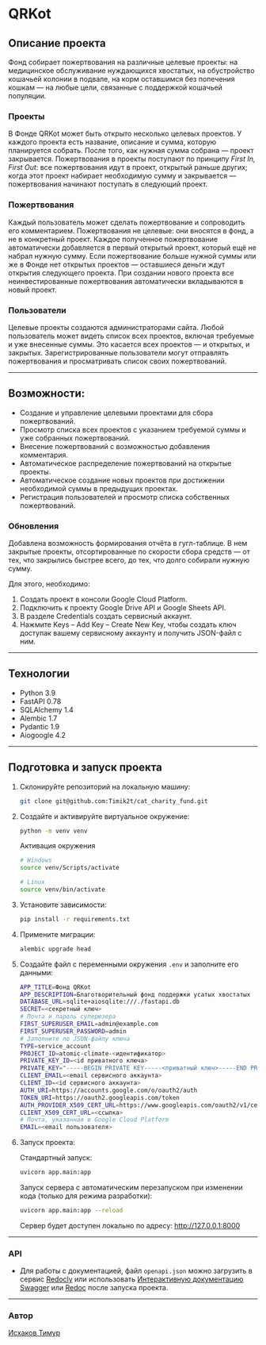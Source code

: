 # QRKot

## Описание проекта

Фонд собирает пожертвования на различные целевые проекты: на медицинское обслуживание нуждающихся хвостатых,
на обустройство кошачьей колонии в подвале,
на корм оставшимся без попечения кошкам — на любые цели, связанные с поддержкой кошачьей популяции.

### Проекты

В Фонде QRKot может быть открыто несколько целевых проектов.
У каждого проекта есть название, описание и сумма, которую планируется собрать.
После того, как нужная сумма собрана — проект закрывается.
Пожертвования в проекты поступают по принципу *First In, First Out*: все пожертвования идут в проект,
открытый раньше других; когда этот проект набирает необходимую сумму и закрывается — пожертвования начинают поступать в следующий проект.

### Пожертвования

Каждый пользователь может сделать пожертвование и сопроводить его комментарием.
Пожертвования не целевые: они вносятся в фонд, а не в конкретный проект.
Каждое полученное пожертвование автоматически добавляется в первый открытый проект, который ещё не набрал нужную сумму.
Если пожертвование больше нужной суммы или же в Фонде нет открытых проектов — оставшиеся деньги ждут открытия следующего проекта.
При создании нового проекта все неинвестированные пожертвования автоматически вкладываются в новый проект.

### Пользователи

Целевые проекты создаются администраторами сайта.
Любой пользователь может видеть список всех проектов, включая требуемые и уже внесенные суммы.
Это касается всех проектов — и открытых, и закрытых.
Зарегистрированные пользователи могут отправлять пожертвования и просматривать список своих пожертвований.

---

## Возможности:

* Создание и управление целевыми проектами для сбора пожертвований.
* Просмотр списка всех проектов с указанием требуемой суммы и уже собранных пожертвований.
* Внесение пожертвований с возможностью добавления комментария.
* Автоматическое распределение пожертвований на открытые проекты.
* Автоматическое создание новых проектов при достижении необходимой суммы в предыдущих проектах.
* Регистрация пользователей и просмотр списка собственных пожертвований.

### Обновления

Добавлена возможность формирования отчёта в гугл-таблице.
В нем закрытые проекты, отсортированные по скорости сбора средств — от тех, что закрылись быстрее всего, до тех, что долго собирали нужную сумму.

Для этого, необходимо:
1. Создать проект в консоли Google Cloud Platform.
2. Подключить к проекту Google Drive API и Google Sheets API.
3. В разделе Credentials создать сервисный аккаунт.
4. Нажмите Keys – Add Key – Create New Key, чтобы создать ключ доступак вашему сервисному аккаунту и получить JSON-файл с ним.

---

## Технологии

* Python 3.9
* FastAPI 0.78
* SQLAlchemy 1.4
* Alembic 1.7
* Pydantic 1.9
* Aiogoogle 4.2

---

## Подготовка и запуск проекта

1. Склонируйте репозиторий на локальную машину:

    ```bash
    git clone git@github.com:Timik2t/cat_charity_fund.git
    ```

2. Создайте и активируйте виртуальное окружение:

    ```bash
    python -m venv venv
    ```

    Активация окружения
    ```bash
    # Windows
    source venv/Scripts/activate
    ```
    ```bash
    # Linux
    source venv/bin/activate
    ```
3. Установите зависимости:

    ```bash
    pip install -r requirements.txt
    ```

4. Примените миграции:

    ```bash
    alembic upgrade head
    ```

5. Создайте файл с переменными окружения `.env` и заполните его данными:

    ```bash
    APP_TITLE=Фонд QRKot
    APP_DESCRIPTION=Благотворительный фонд поддержки усатых хвостатых
    DATABASE_URL=sqlite+aiosqlite:///./fastapi.db
    SECRET=<секретный ключ>
    # Почта и пароль суперюзера
    FIRST_SUPERUSER_EMAIL=admin@example.com
    FIRST_SUPERUSER_PASSWORD=admin
    # Заполните по JSON-файлу ключа
    TYPE=service_account
    PROJECT_ID=atomic-climate-<идентификатор>
    PRIVATE_KEY_ID=<id приватного ключа>
    PRIVATE_KEY="-----BEGIN PRIVATE KEY-----<приватный ключ>-----END PRIVATE KEY-----\n"
    CLIENT_EMAIL=<email сервисного аккаунта>
    CLIENT_ID=<id сервисного аккаунта>
    AUTH_URI=https://accounts.google.com/o/oauth2/auth
    TOKEN_URI=https://oauth2.googleapis.com/token
    AUTH_PROVIDER_X509_CERT_URL=https://www.googleapis.com/oauth2/v1/certs
    CLIENT_X509_CERT_URL=<ссылка>
    # Почта, указанная в Google Cloud Platform
    EMAIL=<email пользователя>
    ```

6. Запуск проекта:

    Стандартный запуск:
    ```bash
    uvicorn app.main:app
    ```

    Запуск сервера с автоматическим перезапуском при изменении кода (только для режима разработки):
    ```bash
    uvicorn app.main:app --reload
    ```

    Сервер будет доступен локально по адресу: http://127.0.0.1:8000

---

### API

* Для работы с документацией, файл `openapi.json` можно загрузить в сервис [Redocly](https://redocly.github.io/redoc/) или использовать [Интерактивную документацию Swagger](http://127.0.0.1:8000/docs) или [Redoc](http://127.0.0.1:8000/redoc) после запуска проекта.

---

### Автор

[Исхаков Тимур](https://github.com/Timik2t)
